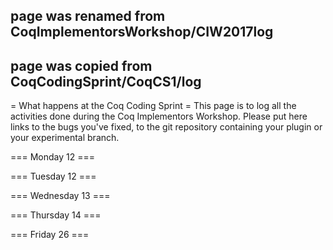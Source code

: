 ## page was renamed from CoqImplementorsWorkshop/CIW2017log
## page was copied from CoqCodingSprint/CoqCS1/log
= What happens at the Coq Coding Sprint =
This page is to log all the activities done during the Coq Implementors Workshop.  Please put here links to the bugs you've fixed, to the git repository containing your plugin or your experimental branch.

=== Monday 12 ===

=== Tuesday 12 ===

=== Wednesday 13 ===

=== Thursday 14 ===

=== Friday 26 ===
